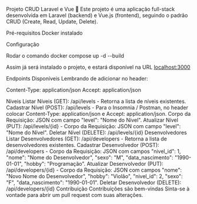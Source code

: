 Projeto CRUD Laravel e Vue 🚀
Este projeto é uma aplicação full-stack desenvolvida em Laravel (backend) e Vue.js (frontend), seguindo o padrão CRUD (Create, Read, Update, Delete).

Pré-requisitos
Docker instalado

Configuração

Rodar o comando docker compose up -d --build

Assim já será instalado o projeto, e estará disponível na URL [localhost:3000](http://localhost:3000)

Endpoints Disponíveis
Lembrando de adicionar no header:

Content-Type: application/json Accept: application/json

Níveis
Listar Níveis (GET): /api/levels - Retorna a lista de níveis existentes.
Cadastrar Nível (POST): /api/levels - Para o Insomnia / Postman, no header colocar Content-Type: application/json e Accept: application/json. Corpo da Requisição: JSON com campo "level": "Nome do Nível".
Atualizar Nível (PUT): /api/levels/{id} - Corpo da Requisição: JSON com campo "level": "Nome do Nível".
Deletar Nível (DELETE): /api/levels/{id}
Desenvolvedores
Listar Desenvolvedores (GET): /api/developers - Retorna a lista de desenvolvedores existentes.
Cadastrar Desenvolvedor (POST): /api/developers - Corpo da Requisição: JSON com campos "nivel_id": 1, "nome": "Nome do Desenvolvedor", "sexo": "M", "data_nascimento": "1990-01-01", "hobby": "Programação".
Atualizar Desenvolvedor (PUT): /api/developers/{id} - Corpo da Requisição: JSON com campos "nome": "Novo Nome do Desenvolvedor", "hobby": "Violão", "nivel_id": 2, "sexo": "F", "data_nascimento": "1990-01-01".
Deletar Desenvolvedor (DELETE): /api/developers/{id}
Contribuição
Contribuições são bem-vindas Sinta-se à vontade para abrir um pull request com suas alterações.


